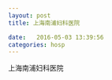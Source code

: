 ```yaml
--- 
layout: post 
title: 上海南浦妇科医院

date:   2016-05-03 13:39:56 
categories: hosp 
--- 
```

   
上海南浦妇科医院
